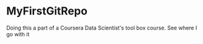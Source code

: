 # MyFirstGitRepo
Doing this a part of a Coursera Data Scientist's tool box course. See where I go with it
